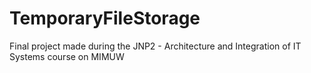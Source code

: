 # TemporaryFileStorage
Final project made during the JNP2 - Architecture and Integration of IT Systems course on MIMUW
